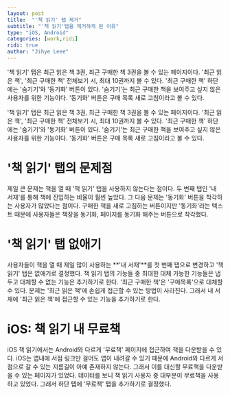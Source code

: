 ```yaml
---
layout: post
title:  "'책 읽기' 탭 제거"
subtitle: "'책 읽기'탭을 제거하게 된 이유"
type: "iOS, Android"
categories: [work,ridi]
ridi: true
author: "Jihye Leee"
---
```


'책 읽기' 탭은 최근 읽은 책 3권, 최근 구매한 책 3권을 볼 수 있는 페이지이다. '최근 읽은 책', '최근 구매한 책' 전체보기 시, 최대 10권까지 볼 수 있다. '최근 구매한 책' 하단에는 '숨기기'와 '동기화' 버튼이 있다. '숨기기'는 최근 구매한 책을 보여주고 싶지 않은 사용자를 위한 기능이다. '동기화' 버튼은 구매 목록 새로 고침이라고 볼 수 있다.

'책 읽기' 탭은 최근 읽은 책 3권, 최근 구매한 책 3권을 볼 수 있는 페이지이다. '최근 읽은 책', '최근 구매한 책' 전체보기 시, 최대 10권까지 볼 수 있다. '최근 구매한 책' 하단에는 '숨기기'와 '동기화' 버튼이 있다. '숨기기'는 최근 구매한 책을 보여주고 싶지 않은 사용자를 위한 기능이다. '동기화' 버튼은 구매 목록 새로 고침이라고 볼 수 있다.

# '책 읽기' 탭의 문제점

제일 큰 문제는 책을 열 때 '책 읽기' 탭을 사용하지 않는다는 점이다. 두 번째 탭인 '내 서재'를 통해 책에 진입하는 비율이 훨씬 높았다. 그 다음 문제는 '동기화' 버튼을 착각하는 사용자가 많았다는 점이다. 구매한 책을 새로 고침하는 버튼이지만 '동기화'라는 텍스트 때문에 사용자들은 책장을 동기화, 페이지를 동기화 해주는 버튼으로 착각했다.

# '책 읽기' 탭 없애기

사용자들이 책을 열 때 제일 많이 사용하는 **'내 서재'**를 첫 번째 탭으로 변경하고 '책 읽기' 탭은 없애기로 결정했다. 책 읽기 탭의 기능들 중 최대한 대체 가능한 기능들은 냅두고 대체할 수 없는 기능은 추가하기로 한다. '최근 구매한 책'은 '구매목록'으로 대체할 수 있다. 문제는 '최근 읽은 책'에 손쉽게 접근할 수 있는 방법이 사라진다. 그래서 내 서재에 '최근 읽은 책'에 접근할 수 있는 기능을 추가하기로 한다.

# iOS: 책 읽기 내 무료책

iOS 책 읽기에서는 Android와 다르게 '무료책' 페이지에 접근하여 책을 다운받을 수 있다. iOS는 앱내에 서점 링크만 걸어도 앱이 내려갈 수 있기 때문에 Android와 다르게 서점으로 갈 수 있는 지름길이 아예 존재하지 않는다. 그래서 이를 대신할 무료책을 다운받을 수 있는 페이지가 있었다. 데이터를 보니 책 읽기 사용자 중 대부분이 무료책을 사용하고 있었다. 그래서 하단 탭에 '무료책' 탭을 추가하기로 결정했다.